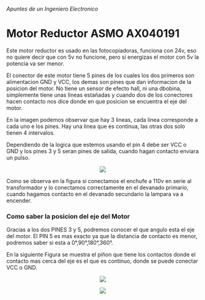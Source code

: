_Apuntes de un Ingeniero Electronico_

# __Motor Reductor ASMO AX040191__   

Este motor reductor es usado en las fotocopiadoras, funciona con 24v, eso no
quiere decir que con 5v no funcione, pero si energizas el motor con 5v la potencia
va ser menor.

El conector de este motor tiene 5 pines de los cuales los dos primeros son alimentacion
GND y VCC, los demas son pines que dan informacion de la posicion del motor. No tiene
un sensor de efecto hall, ni una dbobina, simplemente tiene unas lineas estañadas
y cuando dos de los conectores hacen contacto nos dice donde en que posicion se
encuentra el eje del motor.


En la imagen podemos observar que hay 3 lineas, cada linea corresponde a cada uno e los pines. Hay una linea que es continua, las otras dos solo tienen 4 intervalos.

Dependiendo de la logica que estemos usando el pin 4 debe ser VCC o GND y los pines 3 y 5 seran pines de salida, cuando hagan contacto enviara un pulso.


<p align="center"><img src="https://github.com/l337quez/Apuntes-de-un-Ingeniero-Electronico/blob/master/images/MOTORRASMO/PINES.jpg"></p>  

Como se observa en la figura si conectamos el enchufe a 110v en serie al transformador y lo conectamos correctamente en el devanado primario, cuando hagamos contacto en el devanado secundario la lampara va a encender.

### Como saber la posicion del eje del Motor

Gracias a los dos PINES 3 y 5, podremos conocer el que angulo esta el eje del motor. El PIN 5 es mas exacto ya que la distancia de contacto es menor, podremos saber si esta a 0°,90°,180°,360°.

En la siguiente Figura se muestra el piñon que tiene los contactos donde el contacto mas cerca del eje es el que es continuo, donde se puede conectar VCC o GND.

<p align="center"><img src="https://github.com/l337quez/Apuntes-de-un-Ingeniero-Electronico/blob/master/images/MOTORRASMO/contacto.jpg"></p>  


<p align="center"><img src="https://github.com/l337quez/Apuntes-de-un-Ingeniero-Electronico/blob/master/images/MOTORRASMO/PINES.jpg"></p>  

